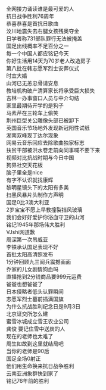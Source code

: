 全网接力诵读谁是最可爱的人  
抗日战争胜利76周年  
恭喜恭喜是首抗日歌曲  
汶川地震失去右腿女孩残奥夺金  
日学者称731部队罪行无法被掩盖  
国足出线概率不足百分之一  
每一个中国人都应铭记今天  
你好生活用14天为70岁老人改造房子  
第八批在韩志愿军烈士安葬仪式  
时宜大婚  
山河已无恙忠骨请安息  
教培机构破产清算家长将承受巨大损失  
吉林一办事窗口人员与中介勾结  
家里最期待开学的是狗子  
马素芹在三轮车上偷笑  
荆州巨型关公雕像头部已被卸下  
英国音乐节场地外发现新冠阳性试纸  
湖南双峰现丁达尔现象  
网易云音乐回应去除歌曲独家标志  
扶贫干部被洪水卷走前向同事喊不要下来  
视频对比抗战时期与今日中国  
狗界社交天花板  
脑子里全是nice  
有字不认识就找康辉  
黎明星镜头下的太阳有多美  
扫黑风暴片头制作方声明  
国足0比3澳大利亚  
2岁宝宝不愿上早教撞裂挡风玻璃  
我们会好好爱护你浴血守卫的山河  
铭记1945年那场伟大胜利  
VJshi网道歉  
周深第一次吊威亚  
李铁承认国足表现不好  
首批太阳高清照发布  
1分钟回顾九三阅兵震撼画面  
乔家的儿女剧情狗血吗  
直播抢到2分钱商品要999元运费  
爸爸也想爸爸了  
日本侵略者低头认罪瞬间  
志愿军烈士墓前插满国旗  
为什么抗战胜利纪念日是9月3日  
北京证交所怎么建  
蜜雪冰城成立雪王农业公司  
龚俊 要记住雪中送炭的人  
现在的老师也太难了  
周生如故到这里就结局吧  
当你的老师是90后  
国足全场0射正  
他们用生命换来抗日战争胜利  
云南亚洲象群快到家了  
铭记76年前的胜利  
